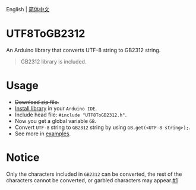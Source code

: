 English | [简体中文](README.md)

# UTF8ToGB2312

An Arduino library that converts UTF-8 string to GB2312 string.

> GB2312 library is included.

# Usage

- ~~Download zip file.~~
- [Install library](https://docs.arduino.cc/software/ide-v1/tutorials/installing-libraries) in your `Arduino IDE`.
- Include head file: `#include "UTF8ToGB2312.h"`.
- Now you get a global variable `GB`.
- Convert `UTF-8` string to `GB2312` string by using `GB.get(<UTF-8 string>);`.
- See more in [examples](examples).

# Notice

Only the characters included in `GB2312` can be converted, the rest of the characters cannot be converted, or garbled characters may appear.[#1](https://github.com/TikaFlow/UTF8ToGB2312/issues/1)

